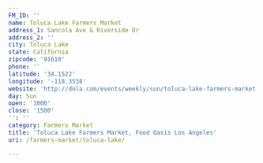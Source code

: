 ```yaml
---
FM_ID: ''
name: Toluca Lake Farmers Market
address_1: Sancola Ave & Riverside Dr
address_2: ''
city: Toluca Lake
state: California
zipcode: '91610'
phone: ''
latitude: '34.1522'
longitude: '-118.3538'
website: 'http://dola.com/events/weekly/sun/toluca-lake-farmers-market'
day: Sun
open: '1000'
close: '1500'
'': ''
category: Farmers Market
title: 'Toluca Lake Farmers Market, Food Oasis Los Angeles'
uri: /farmers-market/toluca-lake/

---
```

